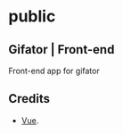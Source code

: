 # public

## Gifator | Front-end

Front-end app for gifator

## Credits

- [Vue](https://vuejs.org/).
